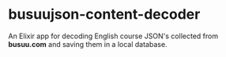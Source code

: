 # busuujson-content-decoder
An Elixir app for decoding English course JSON's collected from **busuu.com** and saving them in a local database.
